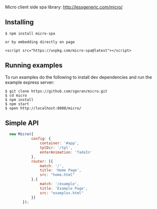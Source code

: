 Micro client side spa library: http://lessgeneric.com/micro/

## Installing

    $ npm install micro-spa

    or by embedding directly on page

    <script src="https://unpkg.com/micro-spa@latest"></script>

## Running examples

  To run examples do the following to install dev dependencies and run the example express server:

    $ git clone https://github.com/sgoran/micro.git
    $ cd micro
    $ npm install
    $ npm start
    $ open http://localhost:8080/micro/

## Simple API

```javascript
  new Micro({
            config: {
                container: '#app',
                tplDir: '/tpl',
                enterAnimation: 'fadeIn'
            },
            router: [{
                match: '/',
                title: 'Home Page',
                src: "home.html"
            },{
                match: '/example',
                title: 'Example Page',
                src: "examples.html"
            }]
        });

    
